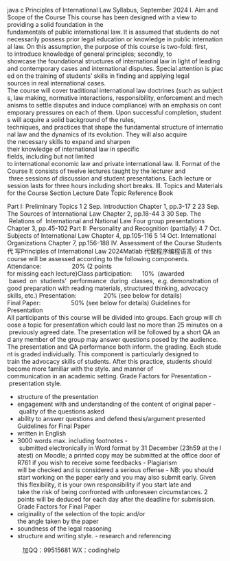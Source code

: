 java c
Principles of International Law 
Syllabus, September 2024
I. Aim and Scope of the Course 
This course has been designed with a view to providing a solid foundation in the fundamentals of public international law. It is assumed that students do not necessarily possess prior legal education or knowledge in public international law. On this assumption, the purpose of this course is two-fold: first, to introduce knowledge of general principles; secondly, to showcase the foundational structures of international law in light of leading and contemporary cases and international disputes. Special attention is placed on the training of students’ skills in finding and applying legal sources in real international cases. 
The course will cover traditional international law doctrines (such as subjects, law making, normative interactions, responsibility, enforcement and mechanisms to settle disputes and induce compliance) with an emphasis on contemporary pressures on each of them. Upon successful completion, students will acquire a solid background of the rules, techniques, and practices that shape the fundamental structure of international law and the dynamics of its evolution. They will also acquire the necessary skills to expand and sharpen their knowledge of international law in specific fields, including but not limited to international economic law and private international law. 
II. Format of the Course 
It consists of twelve lectures taught by the lecturer and  three sessions of discussion and student presentations. Each lecture or session lasts for three hours including short breaks. 
III. Topics and Materials for the Course 
Section 
Lecture 
Date 
Topic 
Reference Book 


Part I: 
Preliminary Topics 
1 
2 Sep. 
Introduction 
Chapter 1, pp.3-17 
2 
23 
Sep. 
The Sources of International Law 
Chapter 2, pp.18-44 
3 
30 
Sep. 
The  Relations of  International and National Law 
Four group presentations 
Chapter 3, pp.45-102 
Part II: 
Personality 
and 
Recognition (partially) 
4 
7 Oct. 
Subjects of International Law 
Chapter 4, pp.105-116 
5 
14 Oct. 
International Organizations 
Chapter 7, pp.156-188 
IV. Assessment of the Course 
Students代 写Principles of International Law 2024Matlab
代做程序编程语言 of this course will be assessed according to the following components.
Attendance:                  20% (2 points for missing each lecture)Class participation:      10%  (awarded  based  on  students’  performance  during  classes,  e.g.
demonstration of good preparation with reading materials, structured thinking, advocacy skills, etc.)
Presentation:                20% (see below for details)
Final Paper:                  50% (see below for details)
Guidelines for Presentation All participants of this course will be divided into groups. Each group will choose a topic for presentation which could last no more than 25 minutes on a previously agreed date. The presentation will be followed by a short QA and any member of the group may answer questions posed by the audience. The presentation and QA performance both inform. the grading. Each student is graded individually. This component is particularly designed to train the advocacy skills of students. After this practice, students should become more familiar with the style. and manner of communication in an academic setting.
Grade Factors for Presentation 
- presentation style.
- structure of the presentation
- engagement with and understanding of the content of original paper
- quality of the questions asked
- ability to answer questions and defend thesis/argument presented
Guidelines for Final Paper 
- written in English
- 3000 words max. including footnotes
- submitted electronically in Word format by 31 December (23h59 at the latest) on Moodle; a printed copy may be submitted at the office door of R761 if you wish to receive some feedbacks
- Plagiarism will be checked and is considered a serious offense
- NB: you should start working on the paper early and you may also submit early. Given this flexibility, it is your own responsibility if you start late and take the risk of being confronted with unforeseen circumstances. 2 points will be deduced for each day after the deadline for submission.
Grade Factors for Final Paper 
- originality of the selection of the topic and/or the angle taken by the paper
- soundness of the legal reasoning
- structure and writing style.
- research and referencing





         
加QQ：99515681  WX：codinghelp
